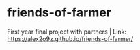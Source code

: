 # friends-of-farmer
First year final project with partners | Link: https://alex2o9z.github.io/friends-of-farmer/
